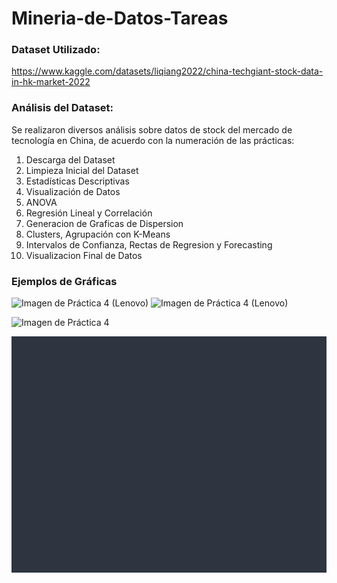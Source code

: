 # Mineria-de-Datos-Tareas


### Dataset Utilizado:
https://www.kaggle.com/datasets/liqiang2022/china-techgiant-stock-data-in-hk-market-2022


### Análisis del Dataset:
Se realizaron diversos análisis sobre datos de stock del mercado de tecnología en China, de acuerdo con la numeración de las prácticas:
1.	Descarga del Dataset
2.	Limpieza Inicial del Dataset
3.	Estadísticas Descriptivas
4.	Visualización de Datos
5.	ANOVA
6.	Regresión Lineal y Correlación
7.	Generacion de Graficas de Dispersion
8.	Clusters, Agrupación con K-Means
9.	Intervalos de Confianza, Rectas de Regresion y Forecasting
10.	Visualizacion Final de Datos

### Ejemplos de Gráficas
![Imagen de Práctica 4 (Lenovo)](precio_stocks_lenovo.png.png)
![Imagen de Práctica 4 (Lenovo)](precio_stocks_xiaomi.png.png)


![Imagen de Práctica 4](cant_promedio_por_empresa.png.png)

![Imagen de Práctica 10](heatmap.png)
